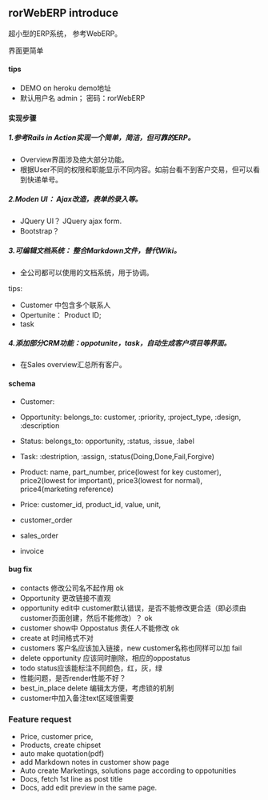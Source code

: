 ## rorWebERP introduce

超小型的ERP系统， 参考WebERP。

界面更简单

#### tips
- DEMO on heroku demo地址
- 默认用户名 admin； 密码：rorWebERP

#### 实现步骤
##### 1.参考Rails in Action实现一个简单，简洁，但可靠的ERP。
 - Overview界面涉及绝大部分功能。
 - 根据User不同的权限和职能显示不同内容。如前台看不到客户交易，但可以看到快递单号。

##### 2.Moden UI： Ajax改造，表单的录入等。
 - JQuery UI？ JQuery ajax form.
 - Bootstrap？

##### 3.可编辑文档系统： 整合Markdown文件，替代Wiki。
 - 全公司都可以使用的文档系统，用于协调。

 tips:
 - Customer 中包含多个联系人
 - Opertunite： Product ID;
 - task

##### 4.添加部分CRM功能：oppotunite，task，自动生成客户项目等界面。
 - 在Sales overview汇总所有客户。

#### schema
- Customer:
- Opportunity: belongs_to: customer, :priority, :project_type, :design, :description
- Status: belongs_to: opportunity, :status, :issue, :label
- Task: :destription, :assign, :status(Doing,Done,Fail,Forgive)

- Product: name, part_number, price(lowest for key customer), price2(lowest for important), price3(lowest for normal), price4(marketing reference)
- Price: customer_id, product_id, value, unit,
- customer_order
- sales_order
- invoice

#### bug fix
- contacts 修改公司名不起作用 ok
- Opportunity 更改链接不直观
- opportunity edit中 customer默认错误，是否不能修改更合适（即必须由customer页面创建，然后不能修改）？ ok
- customer show中 Oppostatus 责任人不能修改 ok
- create at 时间格式不对
- customers 客户名应该加入链接，new customer名称也同样可以加 fail
- delete opportunity 应该同时删除，相应的oppostatus
- todo status应该能标注不同颜色，红，灰，绿
- 性能问题，是否render性能不好？
- best_in_place delete 编辑太方便，考虑锁的机制
- customer中加入备注text区域很需要


### Feature request
- Price, customer price,
- Products, create chipset
- auto make quotation(pdf)
- add Markdown notes in customer show page
- Auto create Marketings, solutions page according to oppotunities  
- Docs, fetch 1st line as post title
- Docs, add edit preview in the same page.
